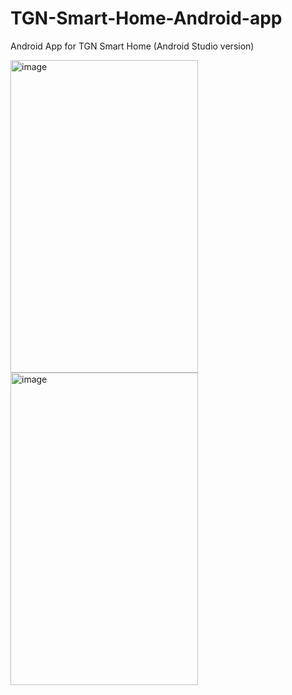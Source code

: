 # TGN-Smart-Home-Android-app
Android App for TGN Smart Home (Android Studio version)

<img src="http://caworks-sl.de/Smart_Home_Images/TGNSmartHomeAndroid1.png" alt="image" style="width:300px;height:500px;">
<img src="http://caworks-sl.de/Smart_Home_Images/TGNSmartHomeAndroid2.png" alt="image" style="width:300px;height:500px;">
